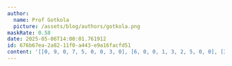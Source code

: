 ```yaml
---
author:
  name: Prof Gotkola
  picture: /assets/blog/authors/gotkola.png
maskRate: 0.58
date: 2025-05-06T14:00:01.761912
id: 676b67ea-2a82-11f0-a443-e9a16facfd51
content: '[[0, 9, 0, 7, 5, 0, 0, 3, 0], [6, 0, 0, 1, 3, 2, 5, 0, 0], [3, 0, 2, 6, 9, 4, 8, 0, 0], [0, 0, 3, 9, 0, 0, 0, 0, 0], [0, 0, 6, 0, 4, 0, 0, 7, 3], [0, 0, 1, 0, 6, 3, 0, 8, 0], [0, 1, 0, 8, 0, 6, 0, 5, 9], [0, 0, 0, 4, 7, 0, 1, 0, 0], [0, 6, 0, 0, 1, 0, 0, 0, 0]]'
---
```

